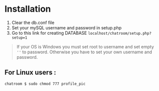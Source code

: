 # Installation 
1. Clear the db.conf file
2. Set your mySQL username and password in setup.php
3. Go to this link for creating DATABASE `localhost/chatroom/setup.php?setup=1`

>If your OS is Windows you must set root to username and set empty `''` to password.
>Otherwise you have to set your own username and password.


## For Linux users :
`chatroom $ sudo chmod 777 profile_pic`
